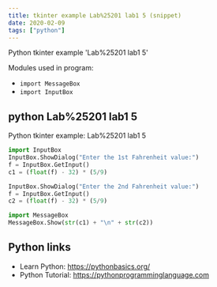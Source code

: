 ```yaml
---
title: tkinter example Lab%25201 lab1 5 (snippet)
date: 2020-02-09
tags: ["python"]
---
```

Python tkinter example 'Lab%25201 lab1 5'


Modules used in program: 
* `import MessageBox`
* `import InputBox`

## python Lab%25201 lab1 5

Python tkinter example: Lab%25201 lab1 5

```python
import InputBox
InputBox.ShowDialog("Enter the 1st Fahrenheit value:")
f = InputBox.GetInput()
c1 = (float(f) - 32) * (5/9)

InputBox.ShowDialog("Enter the 2nd Fahrenheit value:")
f = InputBox.GetInput()
c2 = (float(f) - 32) * (5/9)

import MessageBox
MessageBox.Show(str(c1) + "\n" + str(c2))


```

## Python links

- Learn Python: https://pythonbasics.org/
- Python Tutorial: https://pythonprogramminglanguage.com
